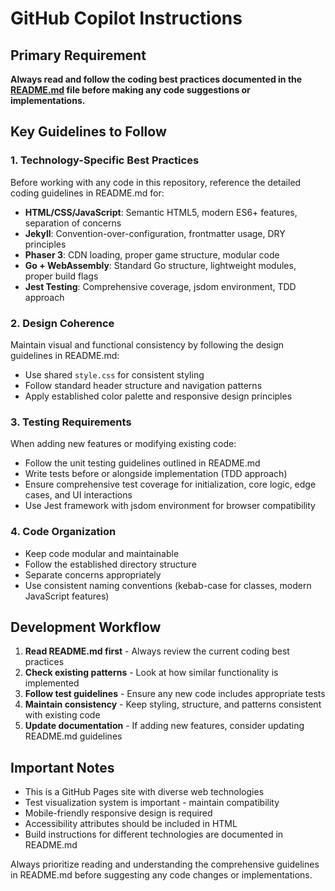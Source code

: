 # GitHub Copilot Instructions

## Primary Requirement

**Always read and follow the coding best practices documented in the [README.md](../README.md) file before making any code suggestions or implementations.**

## Key Guidelines to Follow

### 1. Technology-Specific Best Practices
Before working with any code in this repository, reference the detailed coding guidelines in README.md for:

- **HTML/CSS/JavaScript**: Semantic HTML5, modern ES6+ features, separation of concerns
- **Jekyll**: Convention-over-configuration, frontmatter usage, DRY principles
- **Phaser 3**: CDN loading, proper game structure, modular code
- **Go + WebAssembly**: Standard Go structure, lightweight modules, proper build flags
- **Jest Testing**: Comprehensive coverage, jsdom environment, TDD approach

### 2. Design Coherence
Maintain visual and functional consistency by following the design guidelines in README.md:
- Use shared `style.css` for consistent styling
- Follow standard header structure and navigation patterns
- Apply established color palette and responsive design principles

### 3. Testing Requirements
When adding new features or modifying existing code:
- Follow the unit testing guidelines outlined in README.md
- Write tests before or alongside implementation (TDD approach)
- Ensure comprehensive test coverage for initialization, core logic, edge cases, and UI interactions
- Use Jest framework with jsdom environment for browser compatibility

### 4. Code Organization
- Keep code modular and maintainable
- Follow the established directory structure
- Separate concerns appropriately
- Use consistent naming conventions (kebab-case for classes, modern JavaScript features)

## Development Workflow

1. **Read README.md first** - Always review the current coding best practices
2. **Check existing patterns** - Look at how similar functionality is implemented
3. **Follow test guidelines** - Ensure any new code includes appropriate tests
4. **Maintain consistency** - Keep styling, structure, and patterns consistent with existing code
5. **Update documentation** - If adding new features, consider updating README.md guidelines

## Important Notes

- This is a GitHub Pages site with diverse web technologies
- Test visualization system is important - maintain compatibility
- Mobile-friendly responsive design is required
- Accessibility attributes should be included in HTML
- Build instructions for different technologies are documented in README.md

Always prioritize reading and understanding the comprehensive guidelines in README.md before suggesting any code changes or implementations.